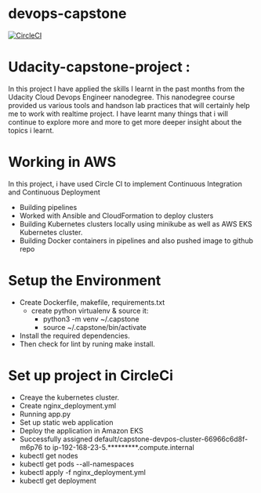 # devops-capstone
[![CircleCI](https://circleci.com/gh/rajkumar1498/devops-capstone/tree/main.svg?style=svg)](https://circleci.com/gh/rajkumar1498/devops-capstone/tree/main)

# Udacity-capstone-project :
In this project I have applied the skills I learnt in the past months from the Udacity Cloud Devops Engineer nanodegree. This nanodegree course provided us various tools and handson lab practices that will certainly help me to work with realtime project. I have learnt many things that i will continue to explore more and more to get more deeper insight about the topics i learnt. 

# Working in AWS
In this project, i have used Circle CI to implement Continuous Integration and Continuous Deployment
* Building pipelines
* Worked with Ansible and CloudFormation to deploy clusters
* Building Kubernetes clusters locally using minikube as well as AWS EKS Kubernetes cluster.
* Building Docker containers in pipelines and also pushed image to github repo

# Setup the Environment
* Create Dockerfile, makefile, requirements.txt
    * create python virtualenv & source it:
        * python3 -m venv ~/.capstone
        * source ~/.capstone/bin/activate 
* Install the required dependencies.        
* Then check for lint by runing make install.

# Set up project in CircleCi
* Creaye the kubernetes cluster.
* Create nginx_deployment.yml
* Running app.py
* Set up static web application
* Deploy the application in Amazon EKS
* Successfully assigned default/capstone-devpos-cluster-66966c6d8f-m6p76 to ip-192-168-23-5.*********.compute.internal
* kubectl get nodes
* kubectl get pods --all-namespaces
* kubectl apply -f nginx_deployment.yml
* kubectl get deployment
